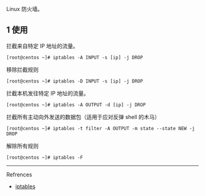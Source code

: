  Linux 防火墙。

## 1 使用

拦截来自特定 IP 地址的流量。

```shell
[root@centos ~]# iptables -A INPUT -s [ip] -j DROP
```

移除拦截规则

```shell
[root@centos ~]# iptables -D INPUT -s [ip] -j DROP
```

拦截本机发往特定 IP 地址的流量。

```shell
[root@centos ~]# iptables -A OUTPUT -d [ip] -j DROP
```

拦截所有主动向外发送的数据包（适用于应对反弹 shell 的木马）

```shell
[root@centos ~]# iptables -t filter -A OUTPUT -m state --state NEW -j DROP
```

解除所有规则

```shell
[root@centos ~]# iptables -F
```

---

Refrences

- [iptables](https://wiki.debian.org/iptables)
